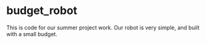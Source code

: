 # budget_robot

This is code for our summer project work.  Our robot is very simple, and built with a small budget.
